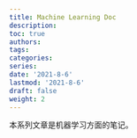 ```yaml
---
title: Machine Learning Doc
description: 
toc: true
authors:
tags:
categories:
series:
date: '2021-8-6'
lastmod: '2021-8-6'
draft: false
weight: 2
---
```


本系列文章是机器学习方面的笔记。

